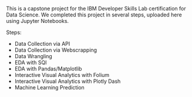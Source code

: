 This is a capstone project for the IBM Developer Skills Lab certification for Data Science.
We completed this project in several steps, uploaded here using Jupyter Notebooks.

Steps:
- Data Collection via API
- Data Collection via Webscrapping
- Data Wrangling
- EDA with SQl
- EDA with Pandas/Matplotlib
- Interactive Visual Analytics with Folium
- Interactive Visual Analytics with Plotly Dash
- Machine Learning Prediction
